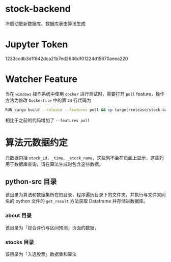 # stock-backend
冷启动更新数据库、数据库表由算法生成

# Jupyter Token
1233ccdb3d1f642dca21b7ed2646df01224d15670aeea220

# Watcher Feature
当在 `windows` 操作系统中使用 `docker` 进行测试时，需要打开 `poll` feature，操作方法为修改 `Dockerfile` 中的第 `24` 行代码为
```bash
RUN cargo build --release --features poll && cp target/release/stock-backend . && rm -rf ./target
```
相比于之前的代码增加了 `--features poll`

# 算法元数据约定
元数据包括 `stock_id`，`_time`，`_stock_name`，这些列不会在页面上显示，这些列用于数据库查询，请在算法生成时包含这些数据。

## python-src 目录
该目录为算法和数据集所在的目录，程序遍历目录下的文件夹，并执行与文件夹同名的 python 文件的 `get_result` 方法获取 Dataframe 并存储进数据库。

### about 目录
该目录为「综合评价与区间预测」页面的数据，


### stocks 目录
该目录为「入选股票」数据集和算法
